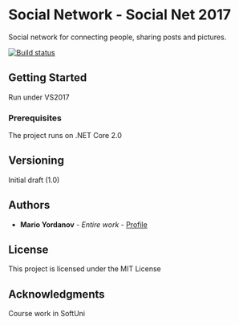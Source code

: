 # Social Network - Social Net 2017

Social network for connecting people, sharing posts and pictures.

[![Build status](https://ci.appveyor.com/api/projects/status/puc1aheqd6n619pm?svg=true)](https://ci.appveyor.com/project/annix8/social-network)

## Getting Started

Run under VS2017

### Prerequisites

The project runs on .NET Core 2.0

## Versioning

Initial draft (1.0)

## Authors

* **Mario Yordanov** - *Entire work* - [Profile](https://github.com/annix8)

## License

This project is licensed under the MIT License

## Acknowledgments

Course work in SoftUni
